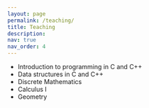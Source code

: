 ```yaml
---
layout: page
permalink: /teaching/
title: Teaching
description: 
nav: true
nav_order: 4
---
```


<ul>
    <li> Introduction to programming in C and C++ </li>
    <li> Data structures in C and C++ </li>
    <li> Discrete Mathematics </li>
    <li> Calculus I </li>
    <li> Geometry </li>
</ul>
